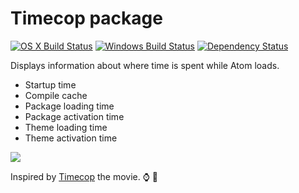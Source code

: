 # Timecop package

[![OS X Build Status](https://travis-ci.org/atom/timecop.svg?branch=master)](https://travis-ci.org/atom/timecop) [![Windows Build Status](https://ci.appveyor.com/api/projects/status/37fhichmvx90sd97/branch/master?svg=true)](https://ci.appveyor.com/project/Atom/timecop/branch/master) [![Dependency Status](https://david-dm.org/atom/timecop.svg)](https://david-dm.org/atom/timecop)

Displays information about where time is spent while Atom loads.

- Startup time
- Compile cache
- Package loading time
- Package activation time
- Theme loading time
- Theme activation time

![](https://cloud.githubusercontent.com/assets/378023/20422582/9e5907f8-adae-11e6-8267-faa3514de896.png)

Inspired by [Timecop](http://www.imdb.com/title/tt0111438/) the movie. :watch: :rotating_light:
